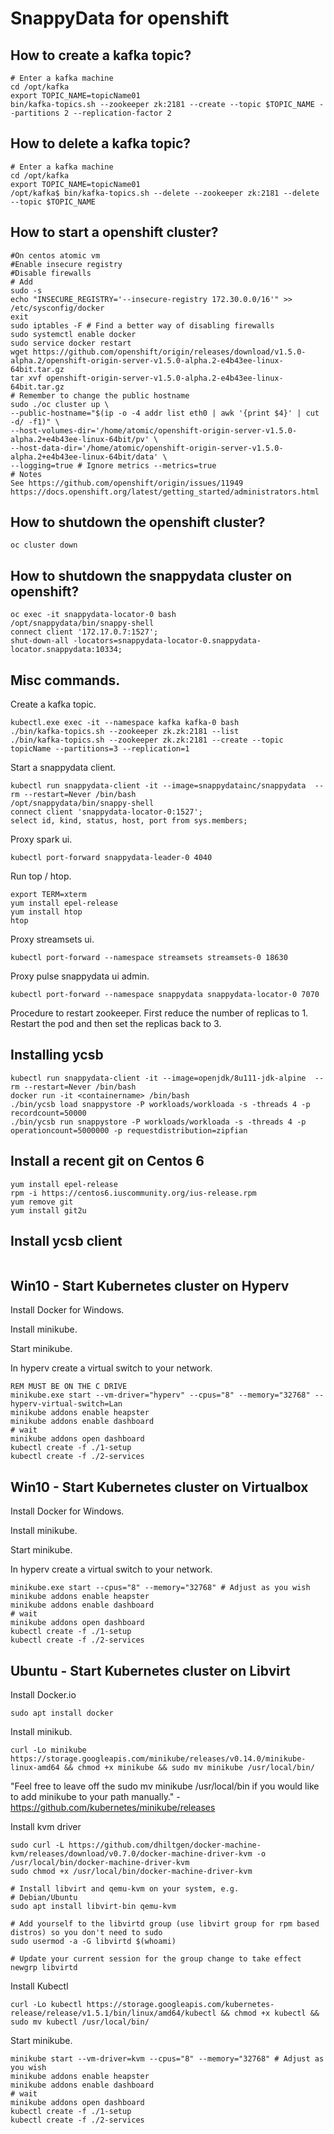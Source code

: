 # SnappyData for openshift
## How to create a kafka topic?

```
# Enter a kafka machine
cd /opt/kafka
export TOPIC_NAME=topicName01
bin/kafka-topics.sh --zookeeper zk:2181 --create --topic $TOPIC_NAME --partitions 2 --replication-factor 2
```

## How to delete a kafka topic?

```
# Enter a kafka machine
cd /opt/kafka
export TOPIC_NAME=topicName01
/opt/kafka$ bin/kafka-topics.sh --delete --zookeeper zk:2181 --delete --topic $TOPIC_NAME
```

## How to start a openshift cluster?

```
#On centos atomic vm
#Enable insecure registry
#Disable firewalls
# Add
sudo -s
echo "INSECURE_REGISTRY='--insecure-registry 172.30.0.0/16'" >> /etc/sysconfig/docker
exit
sudo iptables -F # Find a better way of disabling firewalls
sudo systemctl enable docker
sudo service docker restart
wget https://github.com/openshift/origin/releases/download/v1.5.0-alpha.2/openshift-origin-server-v1.5.0-alpha.2-e4b43ee-linux-64bit.tar.gz
tar xvf openshift-origin-server-v1.5.0-alpha.2-e4b43ee-linux-64bit.tar.gz
# Remember to change the public hostname
sudo ./oc cluster up \
--public-hostname="$(ip -o -4 addr list eth0 | awk '{print $4}' | cut -d/ -f1)" \
--host-volumes-dir='/home/atomic/openshift-origin-server-v1.5.0-alpha.2+e4b43ee-linux-64bit/pv' \
--host-data-dir='/home/atomic/openshift-origin-server-v1.5.0-alpha.2+e4b43ee-linux-64bit/data' \
--logging=true # Ignore metrics --metrics=true
# Notes
See https://github.com/openshift/origin/issues/11949
https://docs.openshift.org/latest/getting_started/administrators.html
```

## How to shutdown the openshift cluster?

```
oc cluster down
```

## How to shutdown the snappydata cluster on openshift?

```
oc exec -it snappydata-locator-0 bash
/opt/snappydata/bin/snappy-shell
connect client '172.17.0.7:1527';
shut-down-all -locators=snappydata-locator-0.snappydata-locator.snappydata:10334;
```

## Misc commands.

Create a kafka topic.

```
kubectl.exe exec -it --namespace kafka kafka-0 bash
./bin/kafka-topics.sh --zookeeper zk.zk:2181 --list
./bin/kafka-topics.sh --zookeeper zk.zk:2181 --create --topic topicName --partitions=3 --replication=1
```

Start a snappydata client.

```
kubectl run snappydata-client -it --image=snappydatainc/snappydata  --rm --restart=Never /bin/bash
/opt/snappydata/bin/snappy-shell
connect client 'snappydata-locator-0:1527';
select id, kind, status, host, port from sys.members;
```

Proxy spark ui.

```
kubectl port-forward snappydata-leader-0 4040
```

Run top / htop.

```
export TERM=xterm
yum install epel-release
yum install htop
htop
```

Proxy streamsets ui.

```
kubectl port-forward --namespace streamsets streamsets-0 18630
```

Proxy pulse snappydata ui admin.

```
kubectl port-forward --namespace snappydata snappydata-locator-0 7070
```

Procedure to restart zookeeper. First reduce the number of replicas to 1. Restart the pod and then set the replicas back to 3.

## Installing ycsb
```
kubectl run snappydata-client -it --image=openjdk/8u111-jdk-alpine  --rm --restart=Never /bin/bash
docker run -it <containername> /bin/bash
./bin/ycsb load snappystore -P workloads/workloada -s -threads 4 -p recordcount=50000
./bin/ycsb run snappystore -P workloads/workloada -s -threads 4 -p operationcount=5000000 -p requestdistribution=zipfian
```

## Install a recent git on Centos 6

```
yum install epel-release
rpm -i https://centos6.iuscommunity.org/ius-release.rpm
yum remove git
yum install git2u
```

## Install ycsb client

```
```

## Win10 - Start Kubernetes cluster on Hyperv

Install Docker for Windows.

Install minikube.

Start minikube.

In hyperv create a virtual switch to your network.

```
REM MUST BE ON THE C DRIVE
minikube.exe start --vm-driver="hyperv" --cpus="8" --memory="32768" --hyperv-virtual-switch=Lan
minikube addons enable heapster
minikube addons enable dashboard
# wait
minikube addons open dashboard
kubectl create -f ./1-setup
kubectl create -f ./2-services
```

## Win10 - Start Kubernetes cluster on Virtualbox

Install Docker for Windows.

Install minikube.

Start minikube.

In hyperv create a virtual switch to your network.

```
minikube.exe start --cpus="8" --memory="32768" # Adjust as you wish
minikube addons enable heapster
minikube addons enable dashboard
# wait
minikube addons open dashboard
kubectl create -f ./1-setup
kubectl create -f ./2-services
```

## Ubuntu - Start Kubernetes cluster on Libvirt

Install Docker.io

```
sudo apt install docker
```

Install minikub.  

```
curl -Lo minikube https://storage.googleapis.com/minikube/releases/v0.14.0/minikube-linux-amd64 && chmod +x minikube && sudo mv minikube /usr/local/bin/
```

"Feel free to leave off the sudo mv minikube /usr/local/bin if you would like to add minikube to your path manually." - https://github.com/kubernetes/minikube/releases

Install kvm driver

```
sudo curl -L https://github.com/dhiltgen/docker-machine-kvm/releases/download/v0.7.0/docker-machine-driver-kvm -o /usr/local/bin/docker-machine-driver-kvm
sudo chmod +x /usr/local/bin/docker-machine-driver-kvm

# Install libvirt and qemu-kvm on your system, e.g.
# Debian/Ubuntu
sudo apt install libvirt-bin qemu-kvm

# Add yourself to the libvirtd group (use libvirt group for rpm based distros) so you don't need to sudo
sudo usermod -a -G libvirtd $(whoami)

# Update your current session for the group change to take effect
newgrp libvirtd
```

Install Kubectl

```
curl -Lo kubectl https://storage.googleapis.com/kubernetes-release/release/v1.5.1/bin/linux/amd64/kubectl && chmod +x kubectl && sudo mv kubectl /usr/local/bin/
```

Start minikube.
```
minikube start --vm-driver=kvm --cpus="8" --memory="32768" # Adjust as you wish
minikube addons enable heapster
minikube addons enable dashboard
# wait
minikube addons open dashboard
kubectl create -f ./1-setup
kubectl create -f ./2-services
```